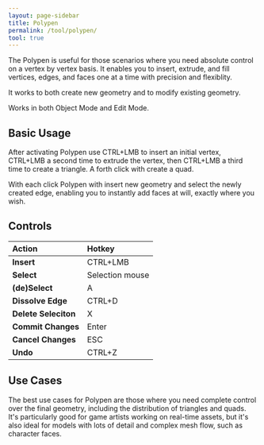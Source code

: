 ```yaml
---
layout: page-sidebar
title: Polypen
permalink: /tool/polypen/
tool: true
---
```


The Polypen is useful for those scenarios where you need absolute control on a vertex by vertex basis. It enables you to insert, extrude, and fill vertices, edges, and faces one at a time with precision and flexiblity.

It works to both create new geometry and to modify existing geometry.

Works in both Object Mode and Edit Mode.

## Basic Usage
After activating Polypen use CTRL+LMB to insert an initial vertex, CTRL+LMB a second time to extrude the vertex, then CTRL+LMB a third time to create a triangle. A forth click with create a quad. 

With each click Polypen with insert new geometry and select the newly created edge, enabling you to instantly add faces at will, exactly where you wish. 

## Controls

| Action | Hotkey |
| :------ | :------ |
| **Insert** | CTRL+LMB |
| **Select** | Selection mouse | 
| **(de)Select** | A |
| **Dissolve Edge** | CTRL+D |
| **Delete Seleciton** | X |
| **Commit Changes** | Enter |
| **Cancel Changes** | ESC |
| **Undo** | CTRL+Z | 


## Use Cases
The best use cases for Polypen are those where you need complete control over the final geometry, including the distribution of triangles and quads. It's particularly good for game artists working on real-time assets, but it's also ideal for models with lots of detail and complex mesh flow, such as character faces.